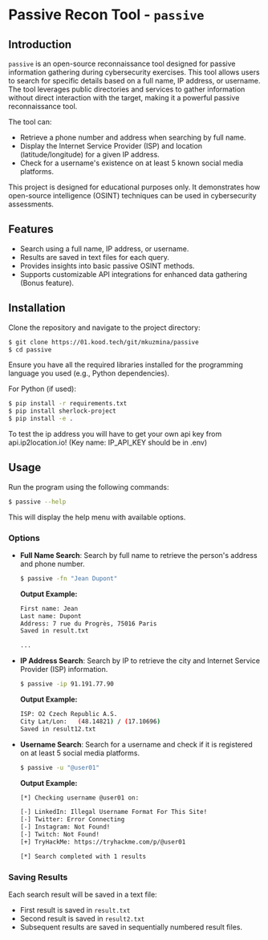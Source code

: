 # Passive Recon Tool - `passive`

## Introduction

`passive` is an open-source reconnaissance tool designed for passive information gathering during cybersecurity exercises. This tool allows users to search for specific details based on a full name, IP address, or username. The tool leverages public directories and services to gather information without direct interaction with the target, making it a powerful passive reconnaissance tool.

The tool can:
- Retrieve a phone number and address when searching by full name.
- Display the Internet Service Provider (ISP) and location (latitude/longitude) for a given IP address.
- Check for a username's existence on at least 5 known social media platforms.

This project is designed for educational purposes only. It demonstrates how open-source intelligence (OSINT) techniques can be used in cybersecurity assessments.

## Features

- Search using a full name, IP address, or username.
- Results are saved in text files for each query.
- Provides insights into basic passive OSINT methods.
- Supports customizable API integrations for enhanced data gathering (Bonus feature).

## Installation

Clone the repository and navigate to the project directory:

```bash
$ git clone https://01.kood.tech/git/mkuzmina/passive
$ cd passive
```

Ensure you have all the required libraries installed for the programming language you used (e.g., Python dependencies).

For Python (if used):
```bash
$ pip install -r requirements.txt
$ pip install sherlock-project
$ pip install -e .
```
To test the ip address you will have to get your own api key from api.ip2location.io! (Key name: IP_API_KEY should be in .env)

## Usage

Run the program using the following commands:

```bash
$ passive --help
```

This will display the help menu with available options.

### Options

- **Full Name Search**: Search by full name to retrieve the person's address and phone number.

  ```bash
  $ passive -fn "Jean Dupont"
  ```

  **Output Example:**

  ```bash
  First name: Jean
  Last name: Dupont
  Address: 7 rue du Progrès, 75016 Paris
  Saved in result.txt

  ...
  ```

- **IP Address Search**: Search by IP to retrieve the city and Internet Service Provider (ISP) information.

  ```bash
  $ passive -ip 91.191.77.90
  ```

  **Output Example:**

  ```bash
  ISP: O2 Czech Republic A.S.
  City Lat/Lon:   (48.14821) / (17.10696)
  Saved in result12.txt
  ```

- **Username Search**: Search for a username and check if it is registered on at least 5 social media platforms.

  ```bash
  $ passive -u "@user01"
  ```

  **Output Example:**

  ```bash
  [*] Checking username @user01 on:
  
  [-] LinkedIn: Illegal Username Format For This Site!
  [-] Twitter: Error Connecting 
  [-] Instagram: Not Found!
  [-] Twitch: Not Found!
  [+] TryHackMe: https://tryhackme.com/p/@user01
  
  [*] Search completed with 1 results
  ```

### Saving Results

Each search result will be saved in a text file:
- First result is saved in `result.txt`
- Second result is saved in `result2.txt`
- Subsequent results are saved in sequentially numbered result files.

